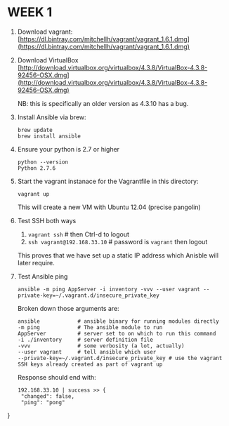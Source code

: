 WEEK 1
======

1. Download vagrant:
[https://dl.bintray.com/mitchellh/vagrant/vagrant_1.6.1.dmg](https://dl.bintray.com/mitchellh/vagrant/vagrant_1.6.1.dmg)

1. Download VirtualBox
[http://download.virtualbox.org/virtualbox/4.3.8/VirtualBox-4.3.8-92456-OSX.dmg](http://download.virtualbox.org/virtualbox/4.3.8/VirtualBox-4.3.8-92456-OSX.dmg)

     NB: this is specifically an older version as 4.3.10 has a bug.

1. Install Ansible via brew:

   ```
   brew update
   brew install ansible
   ```
1. Ensure your python is 2.7 or higher

   ```
   python --version
   Python 2.7.6
   ```
1. Start the vagrant instanace for the Vagrantfile in this directory:

   ```
   vagrant up
   ```
    This will create a new VM with Ubuntu 12.04 (precise pangolin)

1. Test SSH both ways
    1. ```vagrant ssh``` # then Ctrl-d to logout
    1. ```ssh vagrant@192.168.33.10``` # password is ```vagrant``` then logout
    
    This proves that we have set up a static IP address which Anisble will later require.
    
1. Test Ansible ping

   ```
   ansible -m ping AppServer -i inventory -vvv --user vagrant --private-key=~/.vagrant.d/insecure_private_key
   ```
   Broken down those arguments are:

   ```
   ansible            # ansible binary for running modules directly
   -m ping            # The ansible module to run
   AppServer          # server set to on which to run this command
   -i ./inventory     # server definition file
   -vvv               # some verbosity (a lot, actually)
   --user vagrant     # tell ansible which user
   --private-key=~/.vagrant.d/insecure_private_key # use the vagrant SSH keys already created as part of vagrant up
   ```
   Response should end with:
   
   ```
   192.168.33.10 | success >> {
    "changed": false,
    "ping": "pong"
}
   ```
